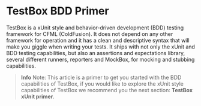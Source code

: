 # TestBox BDD Primer

TestBox is a xUnit style and behavior-driven development (BDD) testing framework for CFML (ColdFusion). It does not depend on any other framework for operation and it has a clean and descriptive syntax that will make you giggle when writing your tests. It ships with not only the xUnit and BDD testing capabilities, but also an assertions and expectations library, several different runners, reporters and MockBox, for mocking and stubbing capabilities.

> **Info** Note: This article is a primer to get you started with the BDD capabilities of TestBox, if you would like to explore the xUnit style capabilities of TestBox we recommend you the next section: <b>TestBox xUnit primer</b>.
